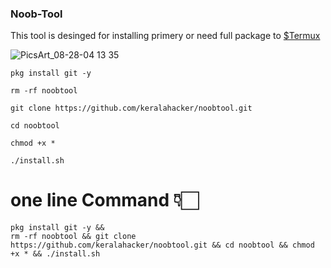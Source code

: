 ### Noob-Tool

This tool is desinged for installing primery or need full package to [$Termux](https://play.google.com/store/apps/details?id=com.termux&hl=en_IN)

![PicsArt_08-28-04 13 35](https://user-images.githubusercontent.com/64751167/91502251-3efacc80-e8e5-11ea-8346-ce488213b228.jpg)




```
pkg install git -y
```
```
rm -rf noobtool
```
```
git clone https://github.com/keralahacker/noobtool.git
```
```
cd noobtool
```
```
chmod +x *
```
```
./install.sh
```
# one line Command 👇🏻
```
pkg install git -y &&
rm -rf noobtool && git clone https://github.com/keralahacker/noobtool.git && cd noobtool && chmod +x * && ./install.sh
```
